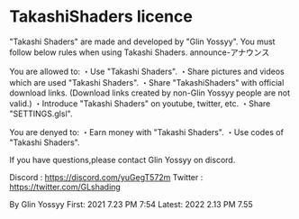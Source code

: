 # TakashiShaders licence 
"Takashi Shaders" are made and developed by "Glin Yossyy".
You must follow below rules when using Takashi Shaders. announce-アナウンス

You are allowed to:
・Use "Takashi Shaders".
・Share pictures and videos which are used "Takashi Shaders".
・Share "TakashiShaders" with official download links. (Download links created by non-Glin Yossyy people are not valid.)
・Introduce "Takashi Shaders" on youtube, twitter, etc.
・Share "SETTINGS.glsl".
   
You are denyed to:
・Earn money with "Takashi Shaders".
・Use codes of "Takashi Shaders".


If you have questions,please contact Glin Yossyy on discord.

Discord : https://discord.com/yuGegT572m
Twitter : https://twitter.com/GLshading

By Glin Yossyy
First: 2021 7.23 PM 7:54
Latest: 2022 2.13 PM 7.55
